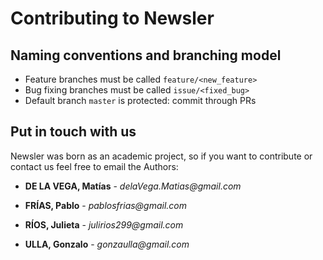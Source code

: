 # Contributing to Newsler

## Naming conventions and branching model

* Feature branches must be called `feature/<new_feature>`
* Bug fixing branches must be called `issue/<fixed_bug>`
* Default branch `master` is protected: commit through PRs

## Put in touch with us

Newsler was born as an academic project, so if you want to contribute or contact us feel free to email the Authors:

* **DE LA VEGA, Matías** - _delaVega.Matias@gmail.com_

* **FRÍAS, Pablo** - _pablosfrias@gmail.com_

* **RÍOS, Julieta** - _julirios299@gmail.com_

* **ULLA, Gonzalo** - _gonzaulla@gmail.com_
